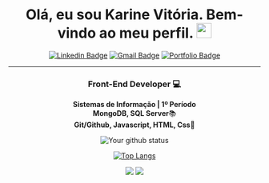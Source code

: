 <h1 align="center"> Olá, eu sou <strong>Karine Vitória</strong>. Bem-vindo ao meu perfil.
<img src="https://media.giphy.com/media/hvRJCLFzcasrR4ia7z/giphy.gif" width="30px"></h1>

<div align="center">
  
[![Linkedin Badge](https://img.shields.io/badge/-Linkedin-6633cc?style=flat-square&logo=Linkedin&logoColor=white&color=black&link=www.linkedin.com/in/karinevfalves/)](www.linkedin.com/in/karinevfalves/)
[![Gmail Badge](https://img.shields.io/badge/-Gmail-c14438?style=flat-square&logo=Gmail&color=black&logoColor=white&link=mailto:karinevfalves@gmail.com)](mailto:karinevfalves@gmail.com)
[![Portfolio Badge](https://img.shields.io/badge/-Portfólio-6633cc?style=flat-square&logo=DTube&logoColor=white&color=black&link=https://portfolio-karine.herokuapp.com/)](https://portfolio-karine.herokuapp.com/)

</div>

<hr>

<h3 align="center"><strong> Front-End </strong> Developer 💻</h3>

<p align="center">
  <strong>Sistemas de Informação | 1º Período</strong><br>
  <strong>MongoDB, SQL Server</strong>📚<br>
  <strong>Git/Github, Javascript, HTML, Css</strong>🚀<br>
</p>

<div align="center">

![Your github status](https://github-readme-stats.vercel.app/api?username=karinevitoria&show_icons=true&theme=dark)

[![Top Langs](https://github-readme-stats.vercel.app/api/top-langs/?username=karinevitoria&layout=compact&theme=dark)](https://github.com/felipecastrosales/github-readme-stats)
  </div>

<div align="center">
  <a href="#" alt="Gmail">
  <img src="https://img.shields.io/badge/-Gmail-FF0000?style=flat-square&labelColor=FF0000&logo=gmail&logoColor=white&link=<a href=mailto:<nowiki>karinevfalves@gmail.com?subject="link HTML"" /></a>

  <a href="#" alt="Linkedin">
  <img src="https://img.shields.io/badge/-Linkedin-0e76a8?style=flat-square&logo=Linkedin&logoColor=white&link=www.linkedin.com/in/karinevfalves/" /></a>
 
